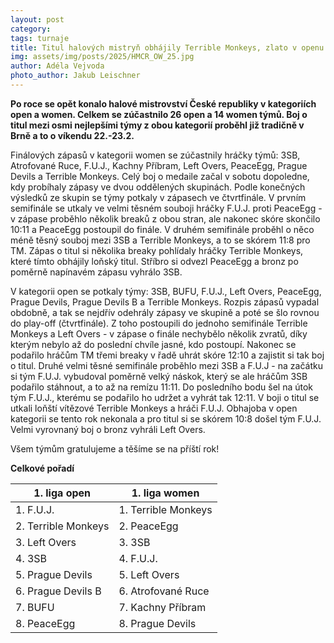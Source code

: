 ```yaml
---
layout: post
category:
tags: turnaje
title: Titul halových mistryň obhájily Terrible Monkeys, zlato v openu vyhrál tým F.U.J.
img: assets/img/posts/2025/HMCR_OW_25.jpg
author: Adéla Vejvoda
photo_author: Jakub Leischner
---
```

**Po roce se opět konalo halové mistrovství České republiky v kategoriích open a women. Celkem se zúčastnilo 26 open a 14 women týmů. Boj o titul mezi osmi nejlepšími týmy z obou kategorií proběhl již tradičně v Brně a to o víkendu 22.-23.2.**

Finálových zápasů v kategorii women se zúčastnily hráčky týmů: 3SB, Atrofované Ruce, F.U.J., Kachny Příbram, Left Overs, PeaceEgg, Prague Devils a Terrible Monkeys. Celý boj o medaile začal v sobotu dopoledne, kdy probíhaly zápasy ve dvou oddělených skupinách. Podle konečných výsledků ze skupin se týmy potkaly v zápasech ve čtvrtfinále. V prvním semifinále se utkaly ve velmi těsném souboji hráčky F.U.J. proti PeaceEgg - v zápase proběhlo několik breaků z obou stran, ale nakonec skóre skončilo 10:11 a PeaceEgg postoupil do finále. V druhém semifinále proběhl o něco méně těsný souboj mezi 3SB a Terrible Monkeys, a to se skórem 11:8 pro TM. Zápas o titul si několika breaky pohlídaly hráčky Terrible Monkeys, které tímto obhájily loňský titul. Stříbro si odvezl PeaceEgg a bronz po poměrně napínavém zápasu vyhrálo 3SB.

V kategorii open se potkaly týmy: 3SB, BUFU, F.U.J., Left Overs, PeaceEgg, Prague Devils, Prague Devils B a Terrible Monkeys. Rozpis zápasů vypadal obdobně, a tak se nejdřív odehrály zápasy ve skupině a poté se šlo rovnou do play-off (čtvrtfinále). Z toho postoupili do jednoho semifinále Terrible Monkeys a Left Overs - v zápase o finále nechybělo několik zvratů, díky kterým nebylo až do poslední chvíle jasné, kdo postoupí. Nakonec se podařilo hráčům TM třemi breaky v řadě uhrát skóre 12:10 a zajistit si tak boj o titul. Druhé velmi těsné semifinále proběhlo mezi 3SB a F.U.J - na začátku si tým F.U.J. vybudoval poměrně velký náskok, který se ale hráčům 3SB podařilo stáhnout, a to až na remízu 11:11. Do posledního bodu šel na útok tým F.U.J., kterému se podařilo ho udržet a vyhrát tak 12:11.
V boji o titul se utkali loňští vítězové Terrible Monkeys a hráči F.U.J. Obhajoba v open kategorii se tento rok nekonala a pro titul si se skórem 10:8 došel tým F.U.J. Velmi vyrovnaný boj o bronz vyhráli Left Overs. 


Všem týmům gratulujeme a těšíme se na příští rok!

**Celkové pořadí**

| 1. liga open              | 1. liga   women           |
| -----------------------   | ------------------------  |
| 1. F.U.J.                 | 1. Terrible Monkeys       |
| 2. Terrible Monkeys       | 2. PeaceEgg               |
| 3. Left Overs             | 3. 3SB                    |
| 4. 3SB                    | 4. F.U.J.                 |
| 5. Prague Devils          | 5. Left Overs             |
| 6. Prague Devils B        | 6. Atrofované Ruce        |
| 7. BUFU                   | 7. Kachny Příbram         |
| 8. PeaceEgg               | 8. Prague Devils          |
